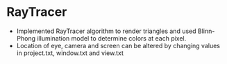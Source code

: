 # RayTracer

* Implemented RayTracer algorithm to render triangles and used Blinn-Phong illumination model to determine colors at each pixel.
* Location of eye, camera and screen can be altered by changing values in project.txt, window.txt and view.txt
